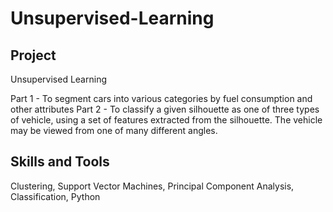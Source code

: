 # Unsupervised-Learning
## Project
Unsupervised Learning

Part 1 - To segment cars into various categories by fuel consumption and other attributes Part 2 - To classify a given silhouette as one of three types of vehicle, using a set of features extracted from the silhouette. The vehicle may be viewed from one of many different angles.

## Skills and Tools

Clustering, Support Vector Machines, Principal Component Analysis, Classification, Python
